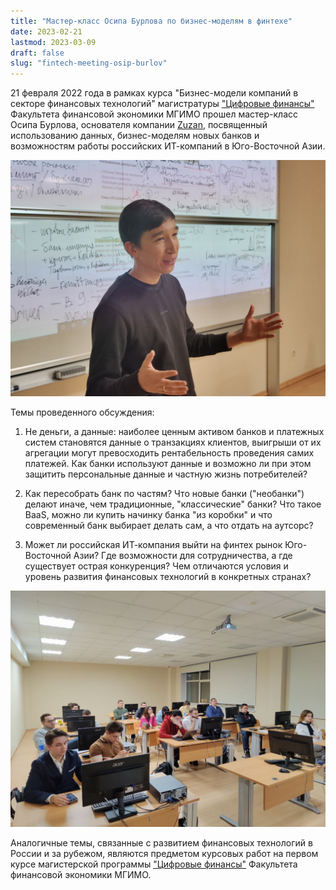 ```yaml
---
title: "Мастер-класс Осипа Бурлова по бизнес-моделям в финтехе"
date: 2023-02-21
lastmod: 2023-03-09
draft: false
slug: "fintech-meeting-osip-burlov"
---
```


21 февраля 2022 года в рамках курса "Бизнес-модели компаний в секторе финансовых технологий"
магистратуры ["Цифровые финансы"](https://finec.mgimo.ru/program/masters/digital-finance/)
Факультета финансовой экономики МГИМО прошел мастер-класс Осипа Бурлова, основателя компании [Zuzan](https://rb.ru/young/zuzan/),
посвященный использованию данных, бизнес-моделям новых банков и возможностям работы российских ИТ-компаний в Юго-Восточной Азии.

![](master_class_1.png)

Темы проведенного обсуждения:

1. Не деньги, а данные: наиболее ценным активом банков и платежных систем
   становятся данные о транзакциях клиентов, выигрыши от их агрегации
   могут превосходить рентабельность проведения самих платежей.
   Как банки используют данные и возможно ли при этом
   защитить персональные данные и частную жизнь потребителей?

2. Как пересобрать банк по частям? Что новые банки ("необанки") делают
   иначе, чем традиционные, "классические" банки? Что такое BaaS,
   можно ли купить начинку банка "из коробки" и что современный банк выбирает
   делать сам, а что отдать на аутсорс?

3. Может ли российская ИТ-компания выйти на финтех рынок Юго-Восточной Азии?
   Где возможности для сотрудничества, а где существует острая конкуренция?
   Чем отличаются условия и уровень развития финансовых технологий в конкретных странах?

![](master_class_2.png)

Аналогичные темы, связанные с развитием финансовых технологий в России и за рубежом,
являются предметом курсовых работ на первом курсе магистерской программы
["Цифровые финансы"](https://finec.mgimo.ru/program/masters/digital-finance/)
Факультета финансовой экономики МГИМО.
